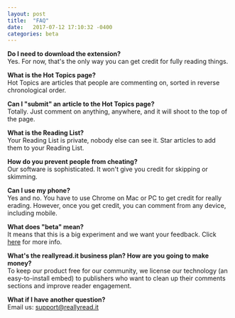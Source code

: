 ```yaml
---
layout: post
title:  "FAQ"
date:   2017-07-12 17:10:32 -0400
categories: beta
---
```

<b>Do I need to download the extension?</b><br>
Yes. For now, that's the only way you can get credit for fully reading things.

<b>What is the Hot Topics page?</b><br>
Hot Topics are articles that people are commenting on, sorted in reverse chronological order.

<b>Can I "submit" an article to the Hot Topics page?</b><br>
Totally. Just comment on anything, anywhere, and it will shoot to the top of the page.

<b>What is the Reading List?</b><br>
Your Reading List is private, nobody else can see it. Star articles to add them to your Reading List.

<b>How do you prevent people from cheating?</b><br>
Our software is sophisticated. It won't give you credit for skipping or skimming. 

<b>Can I use my phone?</b><br>
Yes and no. You have to use Chrome on Mac or PC to get credit for really erading. However, once you get credit, you can comment from any device, including mobile.


<b>What does "beta" mean?</b><br>
It means that this is a big experiment and we want your feedback. Click [here](http://blog.reallyread.it/jekyll/update/2017/07/06/beta-testers.html) for more info.  

<b>What's the reallyread.it business plan? How are you going to make money?</b><br>
To keep our product free for our community, we license our technology (an easy-to-install embed) to publishers who want to clean up their comments sections and improve reader engagement. 

<b>What if I have another question?</b><br>
Email us: support@reallyread.it


